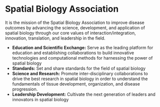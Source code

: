 # Spatial Biology Association

It is the mission of the Spatial Biology Association to improve disease outcomes by advancing the science, development, and application of spatial biology through our core values of interaction/integration, innovation, translation, and leadership in the field.
- **Education and Scientific Exchange:** Serve as the leading platform for education and establishing collaborations to build innovative technologies and computational methods for harnessing the power of spatial biology
- **Standards:** Set and share standards for the field of spatial biology
- **Science and Research:** Promote inter-disciplinary collaborations to drive the best research in spatial biology in order to understand the fundamentals of tissue development, organization, and disease progression.
- **Leadership Development:** Cultivate the next generation of leaders and innovators in spatial biology